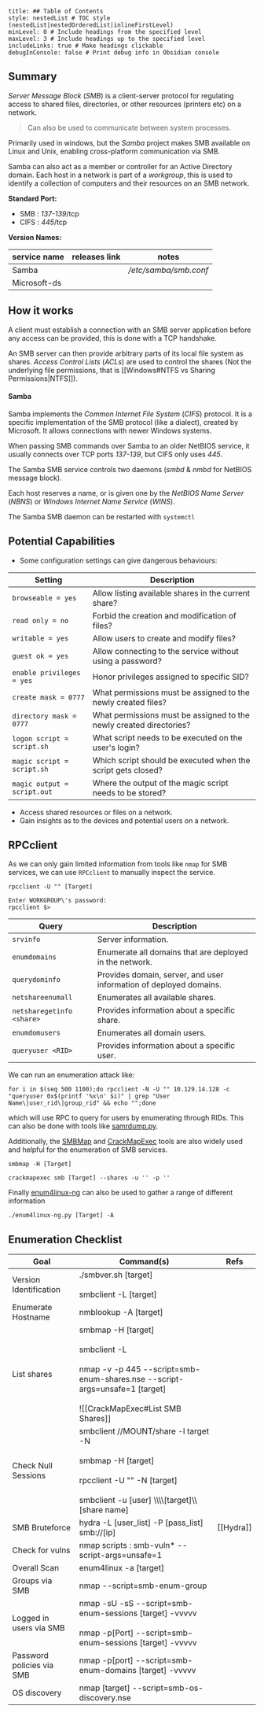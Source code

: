```table-of-contents
title: ## Table of Contents
style: nestedList # TOC style (nestedList|nestedOrderedList|inlineFirstLevel)
minLevel: 0 # Include headings from the specified level
maxLevel: 3 # Include headings up to the specified level
includeLinks: true # Make headings clickable
debugInConsole: false # Print debug info in Obsidian console
```

## Summary
*Server Message Block* (*SMB*) is a client-server protocol for regulating access to shared files, directories, or other resources (printers etc) on a network. 
> Can also be used to communicate between system processes.

Primarily used in windows, but the *Samba* project makes SMB available on Linux and Unix, enabling cross-platform communication via SMB.

Samba can also act as a member or controller for an Active Directory domain.
Each host in a network is part of a *workgroup*, this is used to identify a collection of computers and their resources on an SMB network.

**Standard Port:** 
- SMB : *137-139*/tcp
- CIFS : *445*/tcp

**Version Names:** 

| service name | releases link | notes                 |
| ------------ | ------------- | --------------------- |
| Samba        |               | */etc/samba/smb.conf* |
| Microsoft-ds |               |                       |
## How it works
A client must establish a connection with an SMB server application before any access can be provided, this is done with a TCP handshake.

An SMB server can then provide arbitrary parts of its local file system as shares. *Access Control Lists* (*ACLs*) are used to control the shares (Not the underlying file permissions, that is [[Windows#NTFS vs Sharing Permissions|NTFS]]).
#### Samba
Samba implements the *Common Internet File System* (*CIFS*) protocol. It is a specific implementation of the SMB protocol (like a dialect), created by Microsoft. It allows connections with newer Windows systems.

When passing SMB commands over Samba to an older NetBIOS service, it usually connects over TCP ports *137-139*, but CIFS only uses *445*.

The Samba SMB service controls two daemons (*smbd* & *nmbd* for NetBIOS message block).

Each host reserves a name, or is given one by the *NetBIOS Name Server* (*NBNS*) or *Windows Internet Name Service* (*WINS*).

The Samba SMB daemon can be restarted with `systemctl`
## Potential Capabilities
- Some configuration settings can give dangerous behaviours:

| **Setting**                 | **Description**                                                     |
| --------------------------- | ------------------------------------------------------------------- |
| `browseable = yes`          | Allow listing available shares in the current share?                |
| `read only = no`            | Forbid the creation and modification of files?                      |
| `writable = yes`            | Allow users to create and modify files?                             |
| `guest ok = yes`            | Allow connecting to the service without using a password?           |
| `enable privileges = yes`   | Honor privileges assigned to specific SID?                          |
| `create mask = 0777`        | What permissions must be assigned to the newly created files?       |
| `directory mask = 0777`     | What permissions must be assigned to the newly created directories? |
| `logon script = script.sh`  | What script needs to be executed on the user's login?               |
| `magic script = script.sh`  | Which script should be executed when the script gets closed?        |
| `magic output = script.out` | Where the output of the magic script needs to be stored?            |
- Access shared resources or files on a network.
- Gain insights as to the devices and potential users on a network.

## RPCclient
As we can only gain limited information from tools like `nmap` for SMB services, we can use `RPCclient` to manually inspect the service.

```shell
rpcclient -U "" [Target]

Enter WORKGROUP\'s password:
rpcclient $> 
```

| **Query**                 | **Description**                                                    |
| ------------------------- | ------------------------------------------------------------------ |
| `srvinfo`                 | Server information.                                                |
| `enumdomains`             | Enumerate all domains that are deployed in the network.            |
| `querydominfo`            | Provides domain, server, and user information of deployed domains. |
| `netshareenumall`         | Enumerates all available shares.                                   |
| `netsharegetinfo <share>` | Provides information about a specific share.                       |
| `enumdomusers`            | Enumerates all domain users.                                       |
| `queryuser <RID>`         | Provides information about a specific user.                        |
We can run an enumeration attack like:
```shell
for i in $(seq 500 1100);do rpcclient -N -U "" 10.129.14.128 -c "queryuser 0x$(printf '%x\n' $i)" | grep "User Name\|user_rid\|group_rid" && echo "";done
```
which will use RPC to query for users by enumerating through RIDs. This can also be done with tools like [samrdump.py](https://github.com/SecureAuthCorp/impacket/blob/master/examples/samrdump.py).

Additionally, the [SMBMap](https://github.com/ShawnDEvans/smbmap) and [CrackMapExec](https://github.com/byt3bl33d3r/CrackMapExec) tools are also widely used and helpful for the enumeration of SMB services.
```shell
smbmap -H [Target]

crackmapexec smb [Target] --shares -u '' -p ''
```

Finally [enum4linux-ng](https://github.com/cddmp/enum4linux-ng) can also be used to gather a range of different information
```shell
./enum4linux-ng.py [Target] -A
```
## Enumeration Checklist

| Goal                      | Command(s)                                                                                                                                                         | Refs      |
| ------------------------- | ------------------------------------------------------------------------------------------------------------------------------------------------------------------ | --------- |
| Version Identification    | ./smbver.sh [target]<br><br>smbclient -L [target]                                                                                                                  |           |
| Enumerate Hostname        | nmblookup -A [target]                                                                                                                                              |           |
| List shares               | smbmap -H [target]<br><br>smbclient -L<br><br>nmap -v -p 445 --script=smb-enum-shares.nse --script-args=unsafe=1 [target]<br><br>![[CrackMapExec#List SMB Shares]] |           |
| Check Null Sessions       | smbclient //MOUNT/share -l target -N<br><br>smbmap -H [target]<br><br>rpcclient -U "" -N [target]<br><br>smbclient -u [user] \\\\\\\\[target]\\\\[share name]      |           |
| SMB Bruteforce            | hydra -L [user_list] -P [pass_list] smb://[ip]                                                                                                                     | [[Hydra]] |
| Check for vulns           | nmap scripts : smb-vuln* --script-args=unsafe=1                                                                                                                    |           |
| Overall Scan              | enum4linux -a [target]                                                                                                                                             |           |
| Groups via SMB            | nmap --script=smb-enum-group                                                                                                                                       |           |
| Logged in users via SMB   | nmap -sU -sS --script=smb-enum-sessions [target] -vvvvv<br><br>nmap -p[Port] --script=smb-enum-sessions [target] -vvvvv                                            |           |
| Password policies via SMB | nmap -p[port] --script=smb-enum-domains [target] -vvvvv                                                                                                            |           |
| OS discovery              | nmap [target] --script=smb-os-discovery.nse                                                                                                                        |           |

